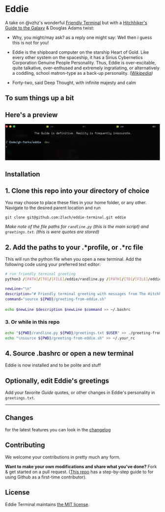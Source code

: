 # Eddie

A take on @vzhz's wonderful [Friendly Terminal](https://github.com/vzhz/friendly_terminal) but with a [Hitchhiker's Guide to the Galaxy](https://en.wikipedia.org/wiki/The_Hitchhiker%27s_Guide_to_the_Galaxy) & Douglas Adams twist:

* Why, you might/may ask? as a reply one might say: Well then i guess this is not for you!

* Eddie is the shipboard computer on the starship Heart of Gold. Like every other system on the spaceship, it has a Sirius Cybernetics Corporation Genuine People Personality. Thus, Eddie is over-excitable, quite talkative, over-enthused and extremely ingratiating, or alternatively a coddling, school matron-type as a back-up personality. _([Wikipedia](https://en.wikipedia.org/wiki/List_of_minor_The_Hitchhiker%27s_Guide_to_the_Galaxy_characters#Eddie))_

* Forty-two, said Deep Thought, with infinite majesty and calm

## To sum things up a bit

## Here's a preview

![eddie terminal preview](./eddie-terminal-preview.png "why yes that is tea")

## Installation

## 1. Clone this repo into your directory of choice

You may choose to place these files in your home folder, or any other. Navigate to the desired parent location and run

```git
git clone git@github.com:2lach/eddie-terminal.git eddie
```

_Make note of the file paths for `randline.py` (this is the main script) and `greetings.txt`. (this is were quotes are stored)_

## 2. Add the paths to your .*profile, or .*rc file

This will run the python file when you open a new terminal. Add the following code using your preferred text editor:

```bash
# run friendly terminal greeting
python3 /[PATH]/[TO]/[FILE]/eddie/randline.py /[PATH]/[TO]/[FILE]/eddie/greetings.txt [NAME]
```

```bash
newLine="\n"
description="# Friendly terminal greeting with messages from The Hitchhiker's Guide"
command="source ${PWD}/greeting-from-eddie.sh"

echo $newLine $description $newLine $command >> ~/.bashrc
```

### 3. Or while in this repo

```bash
echo "${PWD}/randline.py ${PWD}/greetings.txt $USER" >> ./greeting-from-eddie.sh
echo "\nsource ${PWD}/greeting-from-eddie.sh" >> ~/.your_rc
```

## 4. Source .bashrc or open a new terminal

Eddie is now installed and to be polite and stuff

## Optionally, edit Eddie's greetings

Add your favorite _Guide_ quotes, or other changes in Eddie's personality in `greetings.txt`.

---

## Changes

for the latest features you can look in the [changelog](./changelog.md)

## Contributing

We welcome your contributions in pretty much any form.

**Want to make your own modifications and share what you've done?** Fork & get started on a pull request. ([This repo](https://github.com/firstcontributions/first-contributions) has a step-by-step guide to for using Github as a first-time contributor).

## License

Eddie Terminal maintains [the MIT license](https://github.com/2lach/eddie-terminal/blob/master/LICENSE.txt).


<!--
https://github.com/damofthemoon/zsh-quotify/blob/master/quotify.coding.zsh
https://github.com/oldratlee/hacker-quotes/blob/master/hacker-quotes.plugin.zsh

-->
